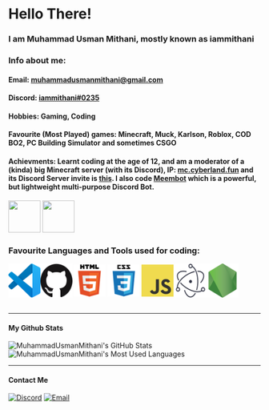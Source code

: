 # Hello There!
### I am Muhammad Usman Mithani, mostly known as iammithani
### Info about me:
#### Email: [muhammadusmanmithani@gmail.com](mailto:muhammadusmanmithani@gmail.com)
#### Discord: [iammithani#0235](https://dsc.bio/iammithani/)
#### Hobbies: Gaming, Coding
#### Favourite (Most Played) games: Minecraft, Muck, Karlson, Roblox, COD BO2, PC Building Simulator and sometimes CSGO
#### Achievments: Learnt coding at the age of 12, and am a moderator of a (kinda) big Minecraft server (with its Discord), IP: [mc.cyberland.fun](https://cyberland.fun/) and its Discord Server invite is [this](https://discord.cyberland.fun). I also code **[Meembot](https://dsc.gg/meem)** which is a powerful, but lightweight multi-purpose Discord Bot.

<img height="64" width="64" src="https://api.mcsrvstat.us/icon/ehlolniceipyeahimdumb" /> <img height="64" width="64" src="https://cyberland.fun/inc/images/logo.png" />

### Favourite Languages and Tools used for coding:

<div style="display: flex;">
<img alt="Visual Studio Code" width="64px" src="https://raw.githubusercontent.com/github/explore/80688e429a7d4ef2fca1e82350fe8e3517d3494d/topics/visual-studio-code/visual-studio-code.png" />
<img alt="GitHub" width="64px" src="https://raw.githubusercontent.com/github/explore/78df643247d429f6cc873026c0622819ad797942/topics/github/github.png" />
<img style="margin: 2px" alt="HTML5" width="64px" src="https://raw.githubusercontent.com/github/explore/80688e429a7d4ef2fca1e82350fe8e3517d3494d/topics/html/html.png" />
<img style="margin: 2px" alt="CSS3" width="64px" src="https://raw.githubusercontent.com/github/explore/80688e429a7d4ef2fca1e82350fe8e3517d3494d/topics/css/css.png" />
<img style="margin: 2px" alt="JavaScript" width="64px" src="https://raw.githubusercontent.com/github/explore/80688e429a7d4ef2fca1e82350fe8e3517d3494d/topics/javascript/javascript.png" />
<img alt="Electron.js" width="64px" src="https://raw.githubusercontent.com/github/explore/80688e429a7d4ef2fca1e82350fe8e3517d3494d/topics/electron/electron.png" />
<img alt="Node.js" width="64px" src="https://raw.githubusercontent.com/github/explore/80688e429a7d4ef2fca1e82350fe8e3517d3494d/topics/nodejs/nodejs.png" />
</div>
<br />

---

#### My Github Stats
![MuhammadUsmanMithani's GitHub Stats](https://github-readme-stats.vercel.app/api?username=MuhammadUsmanMithani&show_icons=true&theme=gruvbox) ![MuhammadUsmanMithani's Most Used Languages](https://github-readme-stats.vercel.app/api/top-langs/?username=MuhammadUsmanMithani&langs_count=8&layout=compact&theme=gruvbox)

---
#### Contact Me

[![Discord](https://img.shields.io/badge/iammithani%230235-Discord?logo=Discord&color=9491F7&logoColor=323232&style=for-the-badge)](https://dsc.bio/iammithani/)
[![Email](https://img.shields.io/badge/muhammadusmanmithani@gmail.com-Email?logo=gmail&color=DDDADA&logoColor=9C0404&style=for-the-badge)](mailto:muhammadusmanmithani@gmail.com)

